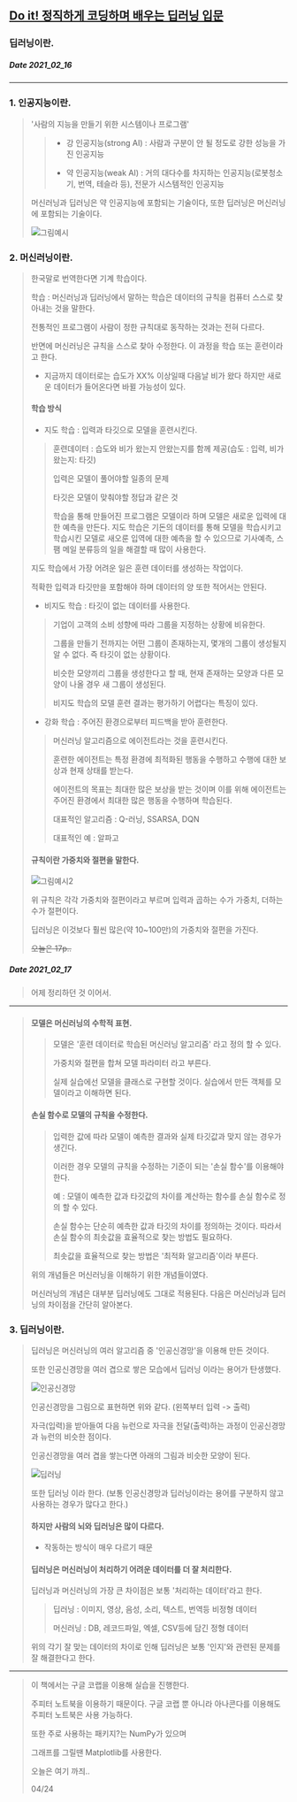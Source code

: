 ## [Do it! 정직하게 코딩하며 배우는 딥러닝 입문](https://play.google.com/store/books/details?id=fsGyDwAAQBAJ&pcampaignid=books_web_aboutlink)
### 딥러닝이란.
##### Date 2021_02_16
---
### 1. 인공지능이란.
> '사람의 지능을 만들기 위한 시스템이나 프로그램'
>> - 강 인공지능(strong AI) : 사람과 구분이 안 될 정도로 강한 성능을 가진 인공지능
>>
>> - 약 인공지능(weak AI) : 거의 대다수를 차지하는 인공지능(로봇청소기, 번역, 테슬라 등), 전문가 시스템적인 인공지능
>
> 머신러닝과 딥러닝은 약 인공지능에 포함되는 기술이다, 또한 딥러닝은 머신러닝에 포함되는 기술이다.
>
> ![그림예시](./image/01/deep_01_1.png)
>
### 2. 머신러닝이란.
> 한국말로 번역한다면 기계 학습이다.
>
> 학습 : 머신러닝과 딥러닝에서 말하는 학습은 데이터의 규칙을 컴퓨터 스스로 찾아내는 것을 말한다.
>
> 전통적인 프로그램이 사람이 정한 규칙대로 동작하는 것과는 전혀 다르다.
>
> 반면에 머신러닝은 규칙을 스스로 찾아 수정한다. 이 과정을 학습 또는 훈련이라고 한다.
>
> - 지금까지 데이터로는 습도가 XX% 이상일때 다음날 비가 왔다 하지만 새로운 데이터가 들어온다면 바뀔 가능성이 있다.
>
> #### 학습 방식
> - 지도 학습 : 입력과 타깃으로 모델을 훈련시킨다.
>> 훈련데이터 : 습도와 비가 왔는지 안왔는지를 함께 제공(습도 : 입력, 비가 왔는지: 타깃)
>>
>> 입력은 모델이 풀어야할 일종의 문제
>>
>> 타깃은 모델이 맞춰야할 정답과 같은 것
>>
>> 학습을 통해 만들어진 프로그램은 모델이라 하며 모델은 새로운 입력에 대한 예측을 만든다.
> 지도 학습은 기돈의 데이터를 통해 모델을 학습시키고 학습시킨 모델로 새오룬 입역에 대한 예측을 할 수 있으므로 기사예측, 스팸 메일 분류등의 일을 해결할 때 많이 사용한다.
>
> 지도 학습에서 가장 어려운 일은 훈련 데이터를 생성하는 작업이다.
>
> 적확한 입력과 타깃만을 포함해야 하며 데이터의 양 또한 적어서는 안된다.
>
> - 비지도 학습 : 타깃이 없는 데이터를 사용한다.
>> 기업이 고객의 소비 성향에 따라 그룹을 지정하는 상황에 비유한다.
>>
>> 그룹을 만들기 전까지는 어떤 그룹이 존재하는지, 몇개의 그룹이 생성될지 알 수 없다. 즉 타깃이 없는 상황이다.
>>
>> 비슷한 모양끼리 그룹을 생성한다고 할 때, 현재 존재하는 모양과 다른 모양이 나올 경우 새 그룹이 생성된다.
>>
>> 비지도 학습의 모델 훈련 결과는 평가하기 어렵다는 특징이 있다.
>
> - 강화 학습 : 주어진 환경으로부터 피드백을 받아 훈련한다.
>> 머신러닝 알고리즘으로 에이전트라는 것을 훈련시킨다.
>>
>> 훈련한 에이전트는 특정 환경에 최적화된 행동을 수행하고 수행에 대한 보상과 현재 상태를 받는다.
>>
>> 에이전트의 목표는 최대한 많은 보상을 받는 것이며 이를 위해 에이전트는 주어진 환경에서 최대한 많은 행동을 수행하며 학습된다.
>>
>> 대표적인 알고리즘 : Q-러닝, SSARSA, DQN
>>
>> 대표적인 예 : 알파고
>
> #### 규칙이란 가중치와 절편을 말한다.
> ![그림예시2](./image/01/deep_01_2.png)
> 
> 위 규칙은 각각 가중치와 절편이라고 부르며 입력과 곱하는 수가 가중치, 더하는 수가 절편이다.
>
> 딥러닝은 이것보다 훨씬 많은(약 10~100만)의 가중치와 절편을 가진다.
>
> ~~오늘은 17p..~~
##### Date 2021_02_17
> 어제 정리하던 것 이어서.
---
> #### 모델은 머신러닝의 수학적 표현.
>> 모델은 '훈련 데이터로 학습된 머신러닝 알고리즘' 라고 정의 할 수 있다.
>> 
>> 가중치와 절편을 합쳐 모델 파라미터 라고 부른다.
>> 
>> 실제 실습에선 모델을 클래스로 구현할 것이다. 실습에서 만든 객체를 모델이라고 이해하면 된다.
>
> #### 손실 함수로 모델의 규칙을 수정한다.
>> 입력한 값에 따라 모델이 예측한 결과와 실제 타깃값과 맞지 않는 경우가 생긴다.
>>
>> 이러한 경우 모델의 규칙을 수정하는 기준이 되는 '손실 함수'를 이용해야한다.
>> 
>> 예 : 모델이 예측한 값과 타깃값의 차이를 계산하는 함수를 손실 함수로 정의 할 수 있다.
>> 
>> 손실 함수는 단순히 예측한 값과 타깃의 차이를 정의하는 것이다. 따라서 손실 함수의 최솟값을 효율적으로 찾는 방법도 필요하다.
>> 
>> 최솟값을 효율적으로 찾는 방법은 '최적화 알고리즘'이라 부른다.
>> 
> 위의 개념들은 머신러닝을 이해하기 위한 개념들이였다.
> 
> 머신러닝의 개념은 대부분 딥러닝에도 그대로 적용된다. 다음은 머신러닝과 딥러닝의 차이점을 간단히 알아본다.
> 
### 3. 딥러닝이란.
> 딥러닝은 머신러닝의 여러 알고리즘 중 '인공신경망'을 이용해 만든 것이다.
> 
> 또한 인공신경망을 여러 겹으로 쌓은 모습에서 딥러닝 이라는 용어가 탄생했다.
> 
> ![인공신경망](./image/01/deep_01_3.png)
> 
> 인공신경망을 그림으로 표현하면 위와 같다. (왼쪽부터 입력 -> 출력)
> 
> 자극(입력)을 받아들여 다음 뉴런으로 자극을 전달(출력)하는 과정이 인공신경망과 뉴런의 비슷한 점이다.
> 
> 인공신경망을 여러 겹을 쌓는다면 아래의 그림과 비슷한 모양이 된다.
> 
> ![딥러닝](./image/01/deep_01_4.png)
> 
> 또한 딥러닝 이라 한다. (보통 인공신경망과 딥러닝이라는 용어를 구분하지 않고 사용하는 경우가 많다고 한다.)
> 
> #### 하지만 사람의 뇌와 딥러닝은 많이 다르다.
> - 작동하는 방식이 매우 다르기 때문
>
> #### 딥러닝은 머신러닝이 처리하기 어려운 데이터를 더 잘 처리한다.
> 딥러닝과 머신러닝의 가장 큰 차이점은 보통 '처리하는 데이터'라고 한다.
>> 딥러닝 : 이미지, 영상, 음성, 소리, 텍스트, 번역등 비정형 데이터
>> 
>> 머신러닝 : DB, 레코드파일, 엑셀, CSV등에 담긴 정형 데이터
>
> 위의 각기 잘 맞는 데이터의 차이로 인해 딥러닝은 보통 '인지'와 관련된 문제를 잘 해결한다고 한다.
>
---
> 이 책에서는 구글 코랩을 이용해 실습을 진행한다.
> 
> 주피터 노트북을 이용하기 때문이다. 구글 코랩 뿐 아니라 아나콘다를 이용해도 주피터 노트북은 사용 가능하다.
> 
> 또한 주로 사용하는 패키지?는 NumPy가 있으며
> 
> 그래프를 그릴땐 Matplotlib를 사용한다.
> 
> 오늘은 여기 까즤..
> 
> 04/24
